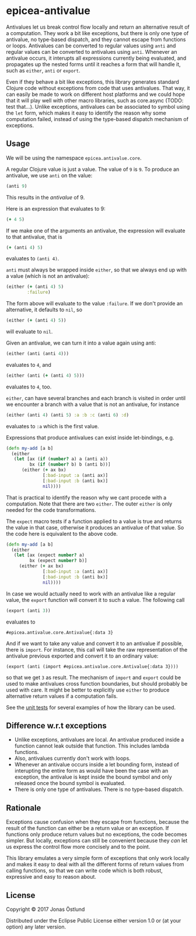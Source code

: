 # epicea-antivalue

Antivalues let us break control flow locally and return an alternative result of a computation. They work a bit like exceptions, but there is only one type of antivalue, no type-based dispatch, and they cannot escape from functions or loops. Antivalues can be converted to regular values using ```anti``` and regular values can be converted to antivalues using ```anti```. Whenever an antivalue occurs, it interupts all expressions currently being evaluated, and propagates up the nested forms until it reaches a form that will handle it, such as ```either```, ```anti``` or ```export```. 

Even if they behave a bit like exceptions, this library generates standard Clojure code without exceptions from code that uses antivalues. That way, it can easily be made to work on different host platforms and we could hope that it will play well with other macro libraries, such as core.async (TODO: test that...). Unlike exceptions, antivalues can be associated to symbol using the ```let``` form, which makes it easy to identify the reason why some computation failed, instead of using the type-based dispatch mechanism of exceptions.

## Usage
We will be using the namespace ```epicea.antivalue.core```.

A regular Clojure value is just a value. The value of ```9``` is ```9```. To produce an antivalue, we use ```anti``` on the value:
```clojure
(anti 9)
```
This results in the *antivalue* of 9.

Here is an expression that evaluates to 9:
```clojure
(+ 4 5)
```
If we make one of the arguments an antivalue, the expression will evaluate to that antivalue, that is
```clojure
(+ (anti 4) 5)
```
evaluates to ```(anti 4)```.

```anti``` must always be wrapped inside ```either```, so that we always end up with a value (which is not an antivalue):
```clojure
(either (+ (anti 4) 5)
        :failure)
```
The form above will evaluate to the value ```:failure```. If we don't provide an alternative, it defaults to ```nil```, so
```clojure
(either (+ (anti 4) 5))
```
will evaluate to ```nil```.

Given an antivalue, we can turn it into a value again using anti:
```clojure
(either (anti (anti 4)))
```
evaluates to ```4```, and 
```clojure
(either (anti (+ (anti 4) 5)))
```
evaluates to ```4```, too.

```either```, can have several branches and each branch is visited in order until we encounter a branch with a value that is not an antivalue, for instance
```clojure
(either (anti 4) (anti 5) :a :b :c (anti 6) :d)
```
evaluates to ```:a``` which is the first value.

Expressions that produce antivalues can exist inside let-bindings, e.g.
```clojure        
(defn my-add [a b]
  (either
   (let [ax (if (number? a) a (anti a))
         bx (if (number? b) b (anti b))]
      (either (+ ax bx)
              [:bad-input :a (anti ax)]
              [:bad-input :b (anti bx)]
              nil))))
```
That is practical to identify the reason why we cant procede with a computation. Note that there are two ```either```. The outer ```either``` is only needed for the code transformations.

The ```expect``` macro tests if a function applied to a value is true and returns the value in that case, otherwise it produces an antivalue of that value. So the code here is equivalent to the above code.
```clojure
(defn my-add [a b]
  (either
   (let [ax (expect number? a)
         bx (expect number? b)]
     (either (+ ax bx)
              [:bad-input :a (anti ax)]
              [:bad-input :b (anti bx)]
              nil))))
```
In case we would actually need to work with an antivalue like a regular value, the ```export``` function will convert it to such a value. The following call
```clojure
(export (anti 3))
```
evaluates to
```
#epicea.antivalue.core.Antivalue{:data 3}
```
And if we want to take any value and convert it to an antivalue if possible, there is ```import```. For instance, this call will take the raw representation of the antivalue previous exported and convert it to an ordinary value:
```
(export (anti (import #epicea.antivalue.core.Antivalue{:data 3})))
```
so that we get ```3``` as result. The mechanism of ```import``` and ```export``` could be used to make antivalues cross function boundaries, but should probably be used with care. It might be better to explicitly use ```either``` to produce alternative return values if a computation fails.

See the [unit tests](test/epicea/antivalue/core_test.clj) for several examples of how the library can be used.

## Difference w.r.t exceptions

  * Unlike exceptions, antivalues are local. An antivalue produced inside a function cannot leak outside that function. This includes lambda functions.
  * Also, antivalues currently don't work with loops.
  * Whenever an antivalue occurs inside a let bounding form, instead of interupting the entire form as would have been the case with an exception, the antivalue is kept inside the bound symbol and only released once the bound symbol is evaluated.
  * There is only one type of antivalues. There is no type-based dispatch.

## Rationale

Exceptions cause confusion when they escape from functions, because the result of the function can either be a return value or an exception. If functions only produce return values but no exceptions, the code becomes simpler. But locally, exceptions can still be convenient because they *can* let us express the control flow more concisely and to the point. 

This library emulates a very simple form of exceptions that only work locally and makes it easy to deal with all the different forms of return values from calling functions, so that we can write code which is both robust, expressive and easy to reason about.

## License

Copyright © 2017 Jonas Östlund

Distributed under the Eclipse Public License either version 1.0 or (at
your option) any later version.
